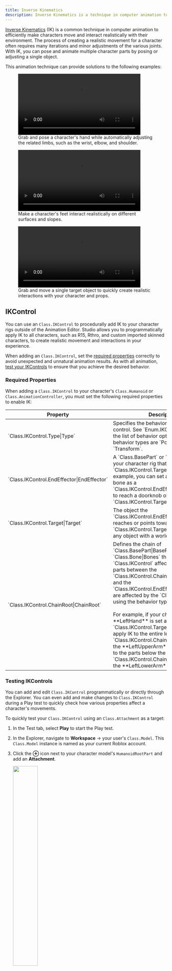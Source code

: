 ```yaml
---
title: Inverse Kinematics
description: Inverse Kinematics is a technique in computer animation to make characters move and interact with their environment.
---
```


[Inverse Kinematics](https://en.wikipedia.org/wiki/Inverse_kinematics) (IK) is a common technique in computer animation to efficiently make characters move and interact realistically with their environment. The process of creating a realistic movement for a character often requires many iterations and minor adjustments of the various joints. With IK, you can pose and animate multiple character parts by posing or adjusting a single object.

This animation technique can provide solutions to the following examples:

<GridContainer numColumns="3">
	<figure>
		<video controls src="../assets/animation/inverse-kinematics/IK-Place-Hand.mp4" width="90%"></video>
		<figcaption>Grab and pose a character's hand while automatically adjusting the related limbs, such as the wrist, elbow, and shoulder.</figcaption>
	</figure>
	<figure>
		<video controls src="../assets/animation/inverse-kinematics/IK-Uneven-Surfaces.mp4" width="90%"></video>
		<figcaption>Make a character's feet interact realistically on different surfaces and slopes.</figcaption>
	</figure>
   <figure>
		<video controls src="../assets/animation/inverse-kinematics/IK-Drag-Accessory.mp4" width="90%"></video>
		<figcaption>Grab and move a single target object to quickly create realistic interactions with your character and props.</figcaption>
	</figure>
</GridContainer>

## IKControl

You can use an `Class.IKControl` to procedurally add IK to your character rigs outside of the Animation Editor. Studio allows you to programmatically apply IK to all characters, such as R15, Rthro, and custom imported skinned characters, to create realistic movement and interactions in your experience.

When adding an `Class.IKControl`, set the [required properties](#required-properties) correctly to avoid unexpected and unnatural animation results. As with all animation, [test your IKControls](#testing-ikcontrols) to ensure that you achieve the desired behavior.

### Required Properties

When adding a `Class.IKControl` to your character's `Class.Humanoid` or `Class.AnimationController`, you must set the following required properties to enable IK:

<table>
<thead>
  <tr>
    <th>Property</th>
    <th>Description</th>
  </tr>
</thead>
<tbody>
  <tr>
    <td>`Class.IKControl.Type|Type`</td>
    <td>Specifies the behavior type of the IK control. See `Enum.IKControlType` for the list of behavior options. Common behavior types are `Position` or `Transform`.</td>
  </tr>
  <tr>
    <td>`Class.IKControl.EndEffector|EndEffector`</td>
    <td>A `Class.BasePart` or `Class.Bone` in your character rig that tracks toward the `Class.IKControl.Target|Target`. For example, you can set a **LeftHand** bone as a `Class.IKControl.EndEffector|EndEffector` to reach a doorknob object set as the `Class.IKControl.Target|Target`.</td>
  </tr>
  <tr>
    <td>`Class.IKControl.Target|Target`</td>
    <td>The object the `Class.IKControl.EndEffector|EndEffector` reaches or points toward. A `Class.IKControl.Target|Target` can be any object with a world position.</td>
  </tr>
  <tr>
    <td>`Class.IKControl.ChainRoot|ChainRoot`</td>
    <td>Defines the chain of `Class.BasePart|BaseParts` or `Class.Bone|Bones` that the `Class.IKControl` affects. All connected parts between the `Class.IKControl.ChainRoot|ChainRoot` and the `Class.IKControl.EndEffector|EndEffector` are affected by the `Class.IKControl` using the behavior type defined. <br /><br /> For example, if your character's **LeftHand** is set as the `Class.IKControl.Target|Target`, you can apply IK to the entire left arm by setting `Class.IKControl.ChainRoot|ChainRoot` to the **LeftUpperArm**. To apply IK just to the parts below the elbow, set `Class.IKControl.ChainRoot|ChainRoot` to the **LeftLowerArm**.</td>
  </tr>
</tbody>
</table>

### Testing IKControls

You can add and edit `Class.IKControl` programmatically or directly through the Explorer. You can even add and make changes to `Class.IKControl` during a Play test to quickly check how various properties affect a character's movements.

To quickly test your `Class.IKControl` using an `Class.Attachment` as a target:

1. In the Test tab, select **Play** to start the Play test.
2. In the Explorer, navigate to **Workspace** → your user's `Class.Model`. This `Class.Model` instance is named as your current Roblox account.
3. Click the **⊕** icon next to your character model's `HumanoidRootPart` and add an **Attachment**.

   <img src="../assets/animation/inverse-kinematics/IK-Add-Attachment.png"
   width="40%" />

4. Select the **Attachment** and use the **Move** tool to position the object in front of your character in the viewport.

   <img src="../assets/animation/inverse-kinematics/IK-Move-Attachment.png"
   width="40%" />

5. In the **Explorer** window, select the **⊕** icon next to your character's `Class.Humanoid` and add an **IKControl**.

   <img src="../assets/animation/inverse-kinematics/IK-Humanoid-Add.png"
   width="40%" />

6. Select the `Class.IKControl` and set the following property values in the **Properties** panel:

   1. **Type**: Select `Transform` from the dropdown.
   2. **EndEffector**: Select your model's **LeftHand** `Class.MeshPart` in the Explorer.
   3. **Target**: Select the newly created **Attachment** object in the Explorer.
   4. **ChainRoot**: Select your model's **LeftUpperArm** `Class.MeshPart` in the Explorer.

   <GridContainer numColumns="2">
     <figure>
       <img src="../assets/animation/inverse-kinematics/IK-IKControl-Property.png" width="80%" />
       <figcaption>IKControl Properties</figcaption>
     </figure>
     <figure>
       <img src="../assets/animation/inverse-kinematics/IK-Explorer-Humanoid.png" width="67%" />
       <figcaption>Explorer Panel - Character Model</figcaption>
     </figure>
   </GridContainer>

   Your character's left arm should now reach for the target `Class.Attachment`. You can experiment with moving the `Class.Attachment` or editing the `Class.IKControl` properties to achieve different results.

   <video controls src="../assets/animation/inverse-kinematics/IK-Drag-Hand.mp4" width="40%"></video>

### Adding Constraints

You can use `Class.Constraint|Constraints` to restrict how joints can move when reaching its target. Constraints can ensure joints like the elbows and knees bend naturally, or to make the mechanical joints rotate in a specific orientation.

<GridContainer numColumns="2">
<figure>
<img src="../assets/animation/inverse-kinematics/elbow-unnatural-pose.png"/>
<figcaption>Elbow bending unnaturally</figcaption>
</figure>

<figure>
<img src="../assets/animation/inverse-kinematics/elbow-natural-pose.png"/>
<figcaption>Elbow bending correctly</figcaption>
</figure>
</GridContainer>

To add constraints to your character using `Class.IKControl`, your `Class.IKControl` and constraint must meet the following conditions:

- The attachments referenced in the constraint's `Class.Constraint.Attachment0|Attachment0`/`Class.Constraint.Attachment1|Attachment1` properties attaches to the same parts as the `Class.Motor6D` `Class.Motor6D.Part0|Part0`/`Class.Motor6D.Part1|Part1`.
- The relative positions of `Class.Constraint.Attachment0|Attachment0`/`Class.Constraint.Attachment1|Attachment1` must equal the corresponding positions of the `Class.Motor6D` `Class.Motor6D.C0|C0`/`Class.Motor6D.C1|C1` CFrames.
- The constraint and the IKControl share the same parent `Class.Model`.

The following instructions describe the process of adding a `Class.HingeConstraint` to restrict the rotation of a character's elbow and adding a `Class.BallSocketConstraint` to the wrist to limit the rotation angle.

#### Elbow

Roblox R15 characters already include attachments in their joints that you can use to apply the elbow constraint. For the elbow, both the LeftUpperArm and the LeftLowerArm include a `LeftElbowRigAttachment`. Along with adding a constraint, you also need to add additional child attachments to each part's `LeftElbowRigAttachment` to specify which axis the elbow can rotate about.

To add the `Class.HingeConstraint` and child attachments:

1. In the Explorer, locate your model's **LeftLowerArm** and click the **⊕ button**.
2. Add a **HingeConstraint** with the name `LeftElbowConstraint`.
3. In the Explorer, navigate to the **LeftUpperArm.LeftElbowRigAttachment** and add an attachment:

   1. Click the **⊕ button** to add an **Attachment** with the name `LeftElbowConstraintAttachment0`.
   2. In the viewport, select the attachment and use the **Rotate tool** to rotate the attachment so the yellow **PrimaryAxis** is the axis of your elbow's expected rotation.

      <img src="../assets/animation/inverse-kinematics/elbow-primary-axis.png" width = "40%"/>

   3. Set the **LeftElbowConstraint.Attachment0** property to this new attachment.

4. In the Explorer, navigate to your model's **LeftLowerArm.LeftElbowRigAttachment** add an attachment:

   1. Click the **⊕ button** and add an **Attachment** with the name `LeftElbowConstraintAttachment1`.
   2. Set the **LeftUpperArm.LeftElbowConstraint.Attachment1** property to this new attachment.
   3. Copy the **LeftElbowConstraintAttachment0.CFrameOrientation** property and paste it as the **LeftElbowConstraint.Attachment1.CFrameOrientation** value.

   <img src="../assets/animation/inverse-kinematics/elbow-natural-pose.png"/>

<Alert severity = 'error'>
If you see a red arrow on the constraint's visualization, that means your attachment orientations are violating the hinge constraint. Go back and make sure the **LeftElbowConstraintAttachment1** has the same orientation as the **LeftElbowConstraintAttachment0**.
</Alert>

Test your IKControl to verify the elbow only rotates about its hinge axis:
<video controls src="../assets/animation/inverse-kinematics/hinge-constraint.mp4" width="100%"></video>

#### Wrists

Even with the elbow constraint, the IKControl can still produce unrealistic poses with the wrists.

<figure>
<img src="../assets/animation/inverse-kinematics/wrist-unnatural-pose.png" width = "40%"/>
<figcaption>The wrist bends unnaturally at certain orientations</figcaption>
</figure>

You can improve this by adding a `Class.BallSocketConstraint` to limit the rotation of the wrist. While this is similar to the process for adding a `Class.HingeConstraint` to the elbow, you can use the `Class.BallSocketConstraint.LimitsEnabled|LimitsEnabled` property on this constraint to further control the range of motion of the wrist.

To add a `Class.BallSocketConstraint` for the wrist:

1. In the Explorer, locate your model's **LeftHand** and click the **⊕ button**.
   1. Add a **BallSocketConstraint** with the name `LeftWristConstraint`.
2. Locate your model's **LeftLowerArm.LeftWristRigAttachment** and add an attachment:
   1. Click the **⊕ button** and add an **Attachment** with the name `LeftWristConstraintAttachment0`.
   2. In the viewport, select the attachment and use the **Rotate tool** to rotate the attachment so the yellow PrimaryAxis points toward the model's fingertips.
      <img src="../assets/animation/inverse-kinematics/wrist-primary-axis.png" width = "40%"/>
   3. Set the **LeftWristConstraint.Attachment0** property to the new `LeftWristConstraintAttachment0`.
3. Locate your model's **LeftHand.LeftWristRigAttachment** and add an attachment:
   1. Click the **⊕ button** and add an **Attachment** with the name `LeftWristConstraintAttachment1`.
   2. Copy the **LeftWristConstraintAttachment0.CFrameOrientation** property and paste it as the **LeftWristConstraintAttachment1.CFrameOrientation** property.
   3. Set the **LeftWristConstraint.Attachment1** property to this new **LeftWristConstraintAttachment1**.
4. In the Explorer, select the **LeftWristConstraint**.
5. In the Properties Editor, set the following:
   1. Enable **LimitsEnabled**.
   2. Set **UpperAngle** to `80`. This controls how much the constraint's axis can rotate, and 80 degrees is approximately how much the wrist should be able to bend.
6. Depending on your character you may want to tweak the direction the cone is pointing in. You can do this by using the **Rotate tool** to rotate the constraint's **Attachment0**.

When selecting the **LeftWristConstraint**, a green cone appears visualizing the wrist's range of motion.

<img src="../assets/animation/inverse-kinematics/wrist-cone.png" width = "40%"/>

With the constraint set up, test the IKControl with the hand pointing down in front of the character and the wrist should rotate and bend more realistically.

<video controls src="../assets/animation/inverse-kinematics/ball-socket-constraint.mp4" width="100%"></video>
